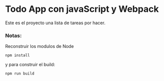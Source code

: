 # Todo App con javaScript y Webpack 

Este es el proyecto una lista de tareas por hacer.

### Notas:

Reconstruir los modulos de Node
```
npm install
```

y para construir el build:
```
npm run build
```